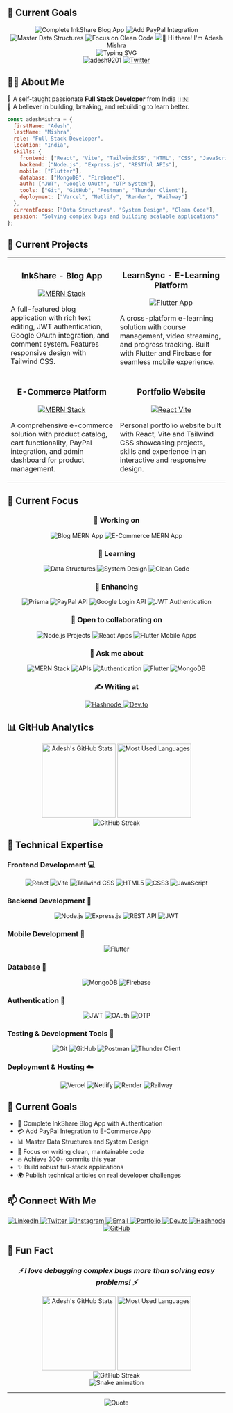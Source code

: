 ## 🎯 Current Goals

<div align="center">
  <img src="https://img.shields.io/badge/Complete_InkShare_Blog_App-FF4088?style=for-the-badge" alt="Complete InkShare Blog App" />
  <img src="https://img.shields.io/badge/Add_PayPal_Integration-00457C?style=for-the-badge&logo=paypal&logoColor=white" alt="Add PayPal Integration" />
  <img src="https://img.shields.io/badge/Master_Data_Structures-4285F4?style=for-the-badge" alt="Master Data Structures" />
  <img src="https://img.shields.io/badge/Focus_on_Clean_Code-34A853?style=for-the-badge" alt="Focus on Clean Code" />
  <img src="https://img# <div align="center">👋 Hi there! I'm Adesh Mishra</div>

<div align="center">
  <img src="https://readme-typing-svg.herokuapp.com?font=Fira+Code&weight=600&size=25&duration=3000&pause=1000&color=0969DA&center=true&vCenter=true&width=500&lines=Full+Stack+Developer;MERN+Stack+Specialist;Flutter+Developer;Clean+Code+Advocate;Problem+Solver" alt="Typing SVG" />
  <br/>
  <img src="https://komarev.com/ghpvc/?username=adesh9201&label=Profile%20views&color=0e75b6&style=flat" alt="adesh9201" />
  <a href="https://x.com/adesh_pandit_07"><img src="https://img.shields.io/twitter/follow/adesh_pandit_07?logo=twitter&style=for-the-badge" alt="Twitter" /></a>
</div>

## 🧑‍💻 About Me

🚀 A self-taught passionate **Full Stack Developer** from India 🇮🇳  
🧠 A believer in building, breaking, and rebuilding to learn better.

```javascript
const adeshMishra = {
  firstName: "Adesh",
  lastName: "Mishra",
  role: "Full Stack Developer",
  location: "India",
  skills: {
    frontend: ["React", "Vite", "TailwindCSS", "HTML", "CSS", "JavaScript"],
    backend: ["Node.js", "Express.js", "RESTful APIs"],
    mobile: ["Flutter"],
    database: ["MongoDB", "Firebase"],
    auth: ["JWT", "Google OAuth", "OTP System"],
    tools: ["Git", "GitHub", "Postman", "Thunder Client"],
    deployment: ["Vercel", "Netlify", "Render", "Railway"]
  },
  currentFocus: ["Data Structures", "System Design", "Clean Code"],
  passion: "Solving complex bugs and building scalable applications"
};
```

## 🚀 Current Projects

<table>
  <tr>
    <td width="50%">
      <h3 align="center">InkShare - Blog App</h3>
      <div align="center">
        <a href="https://github.com/adesh9201/inkshare" target="_blank">
          <img src="https://img.shields.io/badge/MERN-Stack-green?style=for-the-badge" alt="MERN Stack"/>
        </a>
      </div>
      <p>
        A full-featured blog application with rich text editing, JWT authentication, Google OAuth integration, and comment system. Features responsive design with Tailwind CSS.
      </p>
    </td>
    <td width="50%">
      <h3 align="center">LearnSync - E-Learning Platform</h3>
      <div align="center">
        <a href="https://github.com/adesh9201/learnsync" target="_blank">
          <img src="https://img.shields.io/badge/Flutter-App-blue?style=for-the-badge" alt="Flutter App"/>
        </a>
      </div>
      <p>
        A cross-platform e-learning solution with course management, video streaming, and progress tracking. Built with Flutter and Firebase for seamless mobile experience.
      </p>
    </td>
  </tr>
  <tr>
    <td width="50%">
      <h3 align="center">E-Commerce Platform</h3>
      <div align="center">
        <a href="https://github.com/adesh9201/ecommerce-mern" target="_blank">
          <img src="https://img.shields.io/badge/MERN-Stack-green?style=for-the-badge" alt="MERN Stack"/>
        </a>
      </div>
      <p>
        A comprehensive e-commerce solution with product catalog, cart functionality, PayPal integration, and admin dashboard for product management.
      </p>
    </td>
    <td width="50%">
      <h3 align="center">Portfolio Website</h3>
      <div align="center">
        <a href="https://adeshmishra-portfolio.vercel.app/" target="_blank">
          <img src="https://img.shields.io/badge/React-Vite-purple?style=for-the-badge" alt="React Vite"/>
        </a>
      </div>
      <p>
        Personal portfolio website built with React, Vite and Tailwind CSS showcasing projects, skills and experience in an interactive and responsive design.
      </p>
    </td>
  </tr>
</table>

## 🎯 Current Focus

<div align="center">
  <h3>🔭 Working on</h3>
  <img src="https://img.shields.io/badge/Blog_MERN_App-FF4088?style=for-the-badge" alt="Blog MERN App" />
  <img src="https://img.shields.io/badge/E--Commerce_MERN_App-00B9F1?style=for-the-badge" alt="E-Commerce MERN App" />
  
  <h3>🌱 Learning</h3>
  <img src="https://img.shields.io/badge/Data_Structures-4285F4?style=for-the-badge" alt="Data Structures" />
  <img src="https://img.shields.io/badge/System_Design-EA4335?style=for-the-badge" alt="System Design" />
  <img src="https://img.shields.io/badge/Clean_Code-34A853?style=for-the-badge" alt="Clean Code" />
  
  <h3>🧠 Enhancing</h3>
  <img src="https://img.shields.io/badge/Prisma-2D3748?style=for-the-badge&logo=prisma&logoColor=white" alt="Prisma" />
  <img src="https://img.shields.io/badge/PayPal_API-00457C?style=for-the-badge&logo=paypal&logoColor=white" alt="PayPal API" />
  <img src="https://img.shields.io/badge/Google_Login_API-4285F4?style=for-the-badge&logo=google&logoColor=white" alt="Google Login API" />
  <img src="https://img.shields.io/badge/JWT_Authentication-000000?style=for-the-badge&logo=json-web-tokens&logoColor=white" alt="JWT Authentication" />
  
  <h3>🤝 Open to collaborating on</h3>
  <img src="https://img.shields.io/badge/Node.js_Projects-339933?style=for-the-badge&logo=nodedotjs&logoColor=white" alt="Node.js Projects" />
  <img src="https://img.shields.io/badge/React_Apps-61DAFB?style=for-the-badge&logo=react&logoColor=black" alt="React Apps" />
  <img src="https://img.shields.io/badge/Flutter_Mobile_Apps-02569B?style=for-the-badge&logo=flutter&logoColor=white" alt="Flutter Mobile Apps" />
  
  <h3>💬 Ask me about</h3>
  <img src="https://img.shields.io/badge/MERN_Stack-00D8FF?style=for-the-badge" alt="MERN Stack" />
  <img src="https://img.shields.io/badge/APIs-FF6C37?style=for-the-badge&logo=postman&logoColor=white" alt="APIs" />
  <img src="https://img.shields.io/badge/Authentication-4285F4?style=for-the-badge" alt="Authentication" />
  <img src="https://img.shields.io/badge/Flutter-02569B?style=for-the-badge&logo=flutter&logoColor=white" alt="Flutter" />
  <img src="https://img.shields.io/badge/MongoDB-4EA94B?style=for-the-badge&logo=mongodb&logoColor=white" alt="MongoDB" />
  
  <h3>✍️ Writing at</h3>
  <a href="https://hashnode.com/@adeshpandit07" target="_blank">
    <img src="https://img.shields.io/badge/Hashnode-2962FF?style=for-the-badge&logo=hashnode&logoColor=white" alt="Hashnode" />
  </a>
  <a href="https://dev.to/adesh_mishra_07" target="_blank">
    <img src="https://img.shields.io/badge/dev.to-0A0A0A?style=for-the-badge&logo=devdotto&logoColor=white" alt="Dev.to" />
  </a>
</div>

## 📊 GitHub Analytics

<div align="center">
  <img src="https://github-readme-stats.vercel.app/api?username=adeshmishra-dev&show_icons=true&theme=tokyonight" alt="Adesh's GitHub Stats" height="170px" />
  <img src="https://github-readme-stats.vercel.app/api/top-langs/?username=adeshmishra-dev&layout=compact&theme=tokyonight" alt="Most Used Languages" height="170px" />
</div>

<div align="center">
  <img src="https://github-readme-streak-stats.herokuapp.com/?user=adeshmishra-dev&theme=tokyonight" alt="GitHub Streak" />
</div>

## 💼 Technical Expertise

### Frontend Development 💻
<div align="center">
  <img src="https://img.shields.io/badge/React-20232A?style=for-the-badge&logo=react&logoColor=61DAFB" alt="React" />
  <img src="https://img.shields.io/badge/Vite-646CFF?style=for-the-badge&logo=vite&logoColor=white" alt="Vite" />
  <img src="https://img.shields.io/badge/Tailwind_CSS-38B2AC?style=for-the-badge&logo=tailwind-css&logoColor=white" alt="Tailwind CSS" />
  <img src="https://img.shields.io/badge/HTML5-E34F26?style=for-the-badge&logo=html5&logoColor=white" alt="HTML5" />
  <img src="https://img.shields.io/badge/CSS3-1572B6?style=for-the-badge&logo=css3&logoColor=white" alt="CSS3" />
  <img src="https://img.shields.io/badge/JavaScript-F7DF1E?style=for-the-badge&logo=javascript&logoColor=black" alt="JavaScript" />
</div>

### Backend Development 🔧
<div align="center">
  <img src="https://img.shields.io/badge/Node.js-339933?style=for-the-badge&logo=nodedotjs&logoColor=white" alt="Node.js" />
  <img src="https://img.shields.io/badge/Express.js-000000?style=for-the-badge&logo=express&logoColor=white" alt="Express.js" />
  <img src="https://img.shields.io/badge/REST_API-02569B?style=for-the-badge&logo=swagger&logoColor=white" alt="REST API" />
  <img src="https://img.shields.io/badge/JWT-black?style=for-the-badge&logo=JSON%20web%20tokens&logoColor=white" alt="JWT" />
</div>

### Mobile Development 📱
<div align="center">
  <img src="https://img.shields.io/badge/Flutter-02569B?style=for-the-badge&logo=flutter&logoColor=white" alt="Flutter" />
</div>

### Database 🧠
<div align="center">
  <img src="https://img.shields.io/badge/MongoDB-4EA94B?style=for-the-badge&logo=mongodb&logoColor=white" alt="MongoDB" />
  <img src="https://img.shields.io/badge/Firebase-FFCA28?style=for-the-badge&logo=firebase&logoColor=black" alt="Firebase" />
</div>

### Authentication 🔐
<div align="center">
  <img src="https://img.shields.io/badge/JWT-000000?style=for-the-badge&logo=JSON%20web%20tokens&logoColor=white" alt="JWT" />
  <img src="https://img.shields.io/badge/OAuth-2.0-4285F4?style=for-the-badge&logo=google&logoColor=white" alt="OAuth" />
  <img src="https://img.shields.io/badge/OTP-System-FF6F00?style=for-the-badge&logo=auth0&logoColor=white" alt="OTP" />
</div>

### Testing & Development Tools 🧪
<div align="center">
  <img src="https://img.shields.io/badge/Git-F05032?style=for-the-badge&logo=git&logoColor=white" alt="Git" />
  <img src="https://img.shields.io/badge/GitHub-181717?style=for-the-badge&logo=github&logoColor=white" alt="GitHub" />
  <img src="https://img.shields.io/badge/Postman-FF6C37?style=for-the-badge&logo=postman&logoColor=white" alt="Postman" />
  <img src="https://img.shields.io/badge/Thunder_Client-7952B3?style=for-the-badge&logo=thunderclient&logoColor=white" alt="Thunder Client" />
</div>

### Deployment & Hosting ☁️
<div align="center">
  <img src="https://img.shields.io/badge/Vercel-000000?style=for-the-badge&logo=vercel&logoColor=white" alt="Vercel" />
  <img src="https://img.shields.io/badge/Netlify-00C7B7?style=for-the-badge&logo=netlify&logoColor=white" alt="Netlify" />
  <img src="https://img.shields.io/badge/Render-46E3B7?style=for-the-badge&logo=render&logoColor=white" alt="Render" />
  <img src="https://img.shields.io/badge/Railway-0B0D0E?style=for-the-badge&logo=railway&logoColor=white" alt="Railway" />
</div>

## 🎯 Current Goals

- 🚀 Complete InkShare Blog App with Authentication
- 💳 Add PayPal Integration to E-Commerce App
- 📊 Master Data Structures and System Design
- 🧠 Focus on writing clean, maintainable code
- 🔥 Achieve 300+ commits this year
- ✨ Build robust full-stack applications
- 🌍 Publish technical articles on real developer challenges

## 📫 Connect With Me

<div align="center">
  <a href="https://www.linkedin.com/in/adesh-mishra-221816297/" target="_blank">
    <img src="https://img.shields.io/badge/LinkedIn-0077B5?style=for-the-badge&logo=linkedin&logoColor=white" alt="LinkedIn" />
  </a>
  <a href="https://x.com/adesh_pandit_07" target="_blank">
    <img src="https://img.shields.io/badge/Twitter-1DA1F2?style=for-the-badge&logo=twitter&logoColor=white" alt="Twitter" />
  </a>
  <a href="https://www.instagram.com/adesh_pandit_07/" target="_blank">
    <img src="https://img.shields.io/badge/Instagram-E4405F?style=for-the-badge&logo=instagram&logoColor=white" alt="Instagram" />
  </a>
  <a href="mailto:panditadesh123@gmail.com" target="_blank">
    <img src="https://img.shields.io/badge/Email-D14836?style=for-the-badge&logo=gmail&logoColor=white" alt="Email" />
  </a>
  <a href="https://adeshmishra-portfolio.vercel.app/" target="_blank">
    <img src="https://img.shields.io/badge/Portfolio-000000?style=for-the-badge&logo=About.me&logoColor=white" alt="Portfolio" />
  </a>
  <a href="https://dev.to/adesh_mishra_07" target="_blank">
    <img src="https://img.shields.io/badge/dev.to-0A0A0A?style=for-the-badge&logo=devdotto&logoColor=white" alt="Dev.to" />
  </a>
  <a href="https://hashnode.com/@adeshpandit07" target="_blank">
    <img src="https://img.shields.io/badge/Hashnode-2962FF?style=for-the-badge&logo=hashnode&logoColor=white" alt="Hashnode" />
  </a>
  <a href="https://github.com/adesh9201" target="_blank">
    <img src="https://img.shields.io/badge/GitHub-181717?style=for-the-badge&logo=github&logoColor=white" alt="GitHub" />
  </a>
</div>

## 💭 Fun Fact

<div align="center">
  <h3><i>⚡ I love debugging complex bugs more than solving easy problems! ⚡</i></h3>
</div>

<div align="center">
  <img src="https://github-readme-stats.vercel.app/api?username=adesh9201&show_icons=true&theme=tokyonight" alt="Adesh's GitHub Stats" height="170px" />
  <img src="https://github-readme-stats.vercel.app/api/top-langs/?username=adesh9201&layout=compact&theme=tokyonight" alt="Most Used Languages" height="170px" />
</div>

<div align="center">
  <img src="https://github-readme-streak-stats.herokuapp.com/?user=adesh9201&theme=tokyonight" alt="GitHub Streak" />
</div>

<div align="center">
  <img src="https://github.com/adesh9201/adesh9201/blob/main/assets/github-contribution-grid-snake.svg" alt="Snake animation" />
</div>

---

<div align="center">
  <img src="https://quotes-github-readme.vercel.app/api?type=horizontal&theme=tokyonight" alt="Quote" />
</div>
